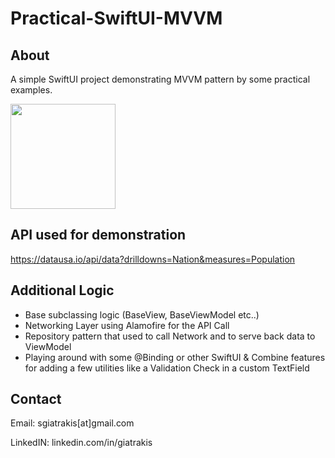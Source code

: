 # Practical-SwiftUI-MVVM

## About

A simple SwiftUI project demonstrating MVVM pattern by some practical examples.

<img src="https:www.giatrakis.com/SwiftUI-MVVM.gif" width="168"/>

## API used for demonstration

https://datausa.io/api/data?drilldowns=Nation&measures=Population

## Additional Logic

- Base subclassing logic (BaseView, BaseViewModel etc..)
- Networking Layer using Alamofire for the API Call
- Repository pattern that used to call Network and to serve back data to ViewModel
- Playing around with some @Binding or other SwiftUI & Combine features for adding a few utilities like a Validation Check in a custom TextField

## Contact

Email: sgiatrakis[at]gmail.com

LinkedIN: linkedin.com/in/giatrakis
